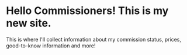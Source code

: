 <h1> Hello Commissioners! This is my new site.</h1>

<p1> This is where I'll collect information about my commission status, prices, good-to-know information and more! </p1>
